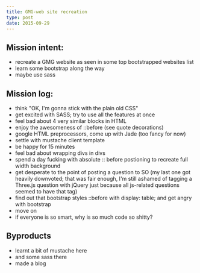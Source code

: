 ```yaml
---
title: GMG-web site recreation
type: post
date: 2015-09-29
---
```

## Mission intent:

- recreate a GMG website as seen in some top bootstrapped websites list
- learn some bootstrap along the way
- maybe use sass

## Mission log:

- think "OK, I'm gonna stick with the plain old CSS"
- get excited with SASS; try to use all the features at once
- feel bad about 4 very similar blocks in HTML
- enjoy the awesomeness of ::before (see quote decorations)
- google HTML preprocessors, come up with Jade (too fancy for now)
- settle with mustache client template
- be happy for 15 minutes
- feel bad about wrapping divs in divs
- spend a day fucking with absolute :: before postioning to recreate full width background
- get desperate to the point of posting a question to SO (my last one got heavily downvoted; that was fair enough, I'm still ashamed of tagging a Three.js question with jQuery just because all js-related questions seemed to have that tag)
- find out that bootstrap styles ::before with display: table; and get angry with bootstrap
- move on
- if everyone is so smart, why is so much code so shitty?

## Byproducts

- learnt a bit of mustache here
- and some sass there
- made a blog

